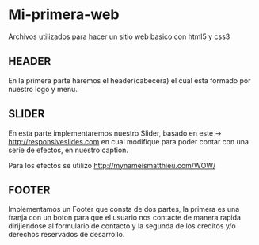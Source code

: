 Mi-primera-web
==============

Archivos utilizados para hacer un sitio web basico con html5 y css3

HEADER
------

En la primera parte haremos el header(cabecera) el cual esta formado por nuestro logo y menu.

SLIDER
------

En esta parte implementaremos nuestro Slider, basado en este -> http://responsiveslides.com en cual modifique para poder contar con una serie de efectos, en nuestro caption.

Para los efectos se utilizo http://mynameismatthieu.com/WOW/

FOOTER
------

Implementamos un Footer que consta de dos partes, la primera es una franja con un boton para que el usuario nos contacte de manera rapida dirijiendose al formulario de contacto y la segunda de los creditos y/o derechos reservados de desarrollo.
